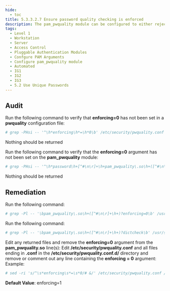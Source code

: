 ```yaml
---
hide:
  - toc
title: 5.3.3.2.7 Ensure password quality checking is enforced
description: The pam_pwquality module can be configured to either reject a password if it fails the checks, or only print a warning.
tags:
  - Level 1
  - Workstation
  - Server
  - Access Control
  - Pluggable Authentication Modules
  - Confgure PAM Arguments
  - Configure pam_pwquality module
  - Automated
  - IG1
  - IG2
  - IG3
  - 5.2 Use Unique Passwords
---
```


## Audit
Run the following command to verify that **enforcing=0** has not been set in a **pwquality** configuration file:
```bash
# grep -PHsi -- '^\h*enforcing\h*=\h*0\b' /etc/security/pwquality.conf /etc/security/pwquality.conf.d/*.conf
```
Nothing should be returned

Run the following command to verify that the **enforcing=0** argument has not been set on the **pam_pwquality** module:
```bash
# grep -PHsi -- '^\h*password\h+[^#\n\r]+\h+pam_pwquality\.so\h+([^#\n\r]+\h+)?enforcing=0\b' /etc/pam.d/common-password
```
Nothing should be returned

## Remediation
Run the following command:
```bash
# grep -Pl -- '\bpam_pwquality\.so\h+([^#\n\r]+\h+)?enforcing=0\b' /usr/share/pam-configs/*
```

Run the following command:
```bash
# grep -Pl -- '\bpam_pwquality\.so\h+([^#\n\r]+\h+)?dictcheck\b' /usr/share/pam-configs/*
```

Edit any returned files and remove the **enforcing=0** argument from the **pam_pwquality.so** line(s):
Edit **/etc/security/pwquality.conf** and all files ending in **.conf** in the **/etc/security/pwquality.conf.d/** directory and remove or comment out any line containing the **enforcing = 0** argument:
Example:
```bash
# sed -ri 's/^\s*enforcing\s*=\s*0/# &/' /etc/security/pwquality.conf /etc/security/pwquality.conf.d/*.conf
```

**Default Value**:
enforcing=1
